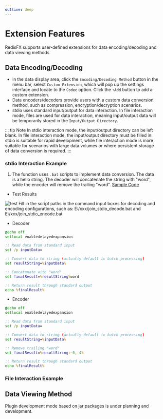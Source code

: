 ```yaml
---
outline: deep
---
```


<script setup>
import ImageWithTheme from '.vitepress/components/ImageWithTheme.vue'
</script>

# Extension Features

RedisFX supports user-defined extensions for data encoding/decoding and data viewing methods.

## Data Encoding/Decoding

- In the data display area, click the `Encoding/Decoding Method` button in the menu bar, select `Custom Extension`, which will pop up the settings interface and locate to the `Codec` option. Click the `+Add` button to add a custom extension.
- Data encoders/decoders provide users with a custom data conversion method, such as compression, encryption/decryption scenarios.
- stdio uses standard input/output for data interaction. In file interaction mode, files are used for data interaction, meaning input/output data will be temporarily stored in the `Input/Output Directory`.

<ImageWithTheme 
  light-src="/png/extensions/encode.png"
  dark-src="/png/extensions/encode_dark.png"
  alt="encode"
  margin="10px 120px 10px 120px"
/>

::: tip Note
In stdio interaction mode, the input/output directory can be left blank. In file interaction mode, the input/output directory must be filled in.
stdio is suitable for rapid development, while file interaction mode is more suitable for scenarios with large data volumes or where persistent storage of data conversion is required.
:::

### stdio Interaction Example

1. The function uses `.bat` scripts to implement data conversion. The data is a hello string. The decoder will concatenate the string with "word", while the encoder will remove the trailing "word".
[Sample Code](https://github.com/tanhuang2016/RedisFX-demo/tree/main/extensions/converter/bat)

- Test Results

![test](/png/extensions/cmd_bat_test.png)
Fill in the script paths in the command input boxes for decoding and encoding configurations, such as: E:/xxx/join_stdio_decode.bat and E:/xxx/join_stdio_encode.bat

- Decoder
``` bat
@echo off
setlocal enabledelayedexpansion

:: Read data from standard input
set /p inputData=

:: Convert data to string (actually default in batch processing)
set resultString=%inputData%

:: Concatenate with "word"
set finalResult=%resultString%word

:: Return result through standard output
echo %finalResult%
```

- Encoder
``` bat
@echo off
setlocal enabledelayedexpansion

:: Read data from standard input
set /p inputData=

:: Convert data to string (actually default in batch processing)
set resultString=%inputData%

:: Remove trailing "word"
set finalResult=%resultString:~0,-4%

:: Return result through standard output
echo %finalResult%
```

### File Interaction Example


## Data Viewing Method

Plugin development mode based on jar packages is under planning and development.